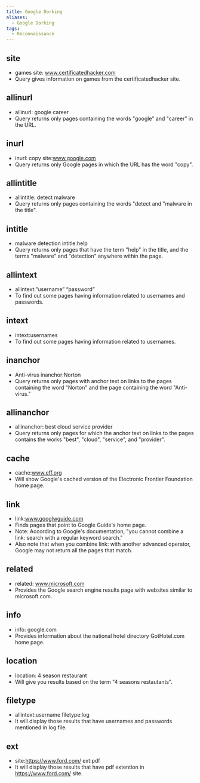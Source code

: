 ```yaml
---
title: Google Dorking
aliases:
  - Google Dorking
tags:
  - Reconnaissance
---
```


## site

- games site: www.certificatedhacker.com
- Query gives information on games from the certificatedhacker site.

## allinurl

- allinurl: google career
- Query returns only pages containing the words "google" and "career" in the URL.

## inurl

- inurl: copy site:www.google.com
- Query returns only Google pages in which the URL has the word "copy".

## allintitle

- allintitle: detect malware
- Query returns only pages containing the words "detect and "malware in the title".

## intitle

- malware detection intitle:help
- Query returns only pages that have the term "help" in the title, and the terms "malware" and "detection" anywhere within the page.

## allintext

- allintext:”username” “password”
- To find out some pages having information related to usernames and passwords.

## intext

- intext:usernames
- To find out some pages having information related to usernames.

## inanchor

- Anti-virus inanchor:Norton
- Query returns only pages with anchor text on links to the pages containing the word "Norton" and the page containing the word "Anti-virus."

## allinanchor

- allinanchor: best cloud service provider
- Query returns only pages for which the anchor text on links to the pages contains the works "best", "cloud", "service", and "provider".

## cache

- cache:www.eff.org
- Will show Google's cached version of the Electronic Frontier Foundation home page.

## link

- link:www.googlwguide.com
- Finds pages that point to Google Guide's home page.
- Note: According to Google's documentation, "you cannot combine a link: search with a regular keyword search."
- Also note that when you combine link: with another advanced operator, Google may not return all the pages that match.

## related

- related: www.microsoft.com
- Provides the Google search engine results page with websites similar to microsoft.com.

## info

- info: google.com
- Provides information about the national hotel directory GotHotel.com home page.

## location

- location: 4 season restaurant
- Will give you results based on the term "4 seasons restautants".

## filetype

- allintext:username filetype:log
- It will display those results that have usernames and passwords mentioned in log file.

## ext

- site:https://www.ford.com/ ext:pdf
- It will display those results that have pdf extention in https://www.ford.com/ site.